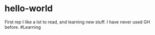 # hello-world
First rep
I like a lot to read, and learning new stuff. I have never used GH before.
#Learning
